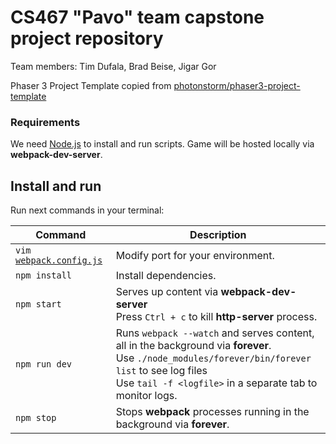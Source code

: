 # CS467 "Pavo" team capstone project repository
Team members: Tim Dufala, Brad Beise, Jigar Gor

Phaser 3 Project Template copied from [photonstorm/phaser3-project-template](https://github.com/photonstorm/phaser3-project-template)

### Requirements

We need [Node.js](https://nodejs.org) to install and run scripts.
Game will be hosted locally via **webpack-dev-server**.

## Install and run

Run next commands in your terminal:

| Command | Description |
|---------|-------------|
| `vim `[`webpack.config.js`](webpack.config.js) | Modify port for your environment. |
| `npm install` | Install dependencies. |
| `npm start`  | Serves up content via **webpack-dev-server** <br> Press `Ctrl + c` to kill **http-server** process. |
| `npm run dev` | Runs `webpack --watch` and serves content, all in the background via **forever**. <br> Use `./node_modules/forever/bin/forever list` to see log files <br> Use `tail -f <logfile>` in a separate tab to monitor logs. |
| `npm stop`  | Stops **webpack** processes running in the background via **forever**. |
